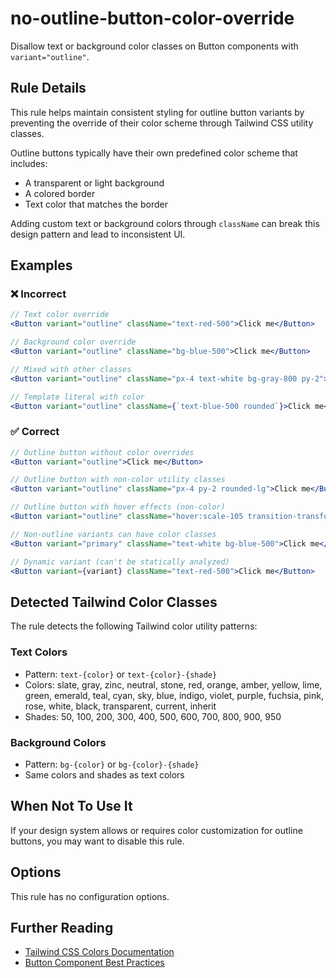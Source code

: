 # no-outline-button-color-override

Disallow text or background color classes on Button components with `variant="outline"`.

## Rule Details

This rule helps maintain consistent styling for outline button variants by preventing the override of their color scheme through Tailwind CSS utility classes.

Outline buttons typically have their own predefined color scheme that includes:
- A transparent or light background
- A colored border
- Text color that matches the border

Adding custom text or background colors through `className` can break this design pattern and lead to inconsistent UI.

## Examples

### ❌ Incorrect

```jsx
// Text color override
<Button variant="outline" className="text-red-500">Click me</Button>

// Background color override
<Button variant="outline" className="bg-blue-500">Click me</Button>

// Mixed with other classes
<Button variant="outline" className="px-4 text-white bg-gray-800 py-2">Click me</Button>

// Template literal with color
<Button variant="outline" className={`text-blue-500 rounded`}>Click me</Button>
```

### ✅ Correct

```jsx
// Outline button without color overrides
<Button variant="outline">Click me</Button>

// Outline button with non-color utility classes
<Button variant="outline" className="px-4 py-2 rounded-lg">Click me</Button>

// Outline button with hover effects (non-color)
<Button variant="outline" className="hover:scale-105 transition-transform">Click me</Button>

// Non-outline variants can have color classes
<Button variant="primary" className="text-white bg-blue-500">Click me</Button>

// Dynamic variant (can't be statically analyzed)
<Button variant={variant} className="text-red-500">Click me</Button>
```

## Detected Tailwind Color Classes

The rule detects the following Tailwind color utility patterns:

### Text Colors
- Pattern: `text-{color}` or `text-{color}-{shade}`
- Colors: slate, gray, zinc, neutral, stone, red, orange, amber, yellow, lime, green, emerald, teal, cyan, sky, blue, indigo, violet, purple, fuchsia, pink, rose, white, black, transparent, current, inherit
- Shades: 50, 100, 200, 300, 400, 500, 600, 700, 800, 900, 950

### Background Colors
- Pattern: `bg-{color}` or `bg-{color}-{shade}`
- Same colors and shades as text colors

## When Not To Use It

If your design system allows or requires color customization for outline buttons, you may want to disable this rule.

## Options

This rule has no configuration options.

## Further Reading

- [Tailwind CSS Colors Documentation](https://tailwindcss.com/docs/customizing-colors)
- [Button Component Best Practices](https://www.w3.org/WAI/ARIA/apg/patterns/button/)
